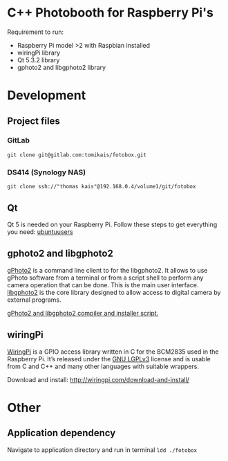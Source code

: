 # C++ Photobooth for Raspberry Pi's
Requirement to run:
* Raspberry Pi model >2 with Raspbian installed
* wiringPi library
* Qt 5.3.2 library
* gphoto2 and libgphoto2 library

# Development
## Project files
### GitLab
`git clone git@gitlab.com:tomikais/fotobox.git`

### DS414 (Synology NAS)
`git clone ssh://"thomas kais"@192.168.0.4/volume1/git/fotobox`

## Qt
Qt 5 is needed on your Raspberry Pi. Follow these steps to get everything you need: [ubuntuusers](https://wiki.ubuntuusers.de/Qt/)

## gphoto2 and libgphoto2
[gPhoto2](http://www.gphoto.org/proj/gphoto2/) is a command line client to for the libgphoto2. It allows to use gPhoto software from a terminal or from a script shell to perform any camera operation that can be done. This is the main user interface.
[libgphoto2](http://www.gphoto.org/proj/libgphoto2/) is the core library designed to allow access to digital camera by external programs.

[gPhoto2 and libgphoto2 compiler and installer script.](http://github.com/gonzalo/gphoto2-updater)

## wiringPi
[WiringPi](http://wiringpi.com/) is a GPIO access library written in C for the BCM2835 used in the Raspberry Pi. It’s released under the [GNU LGPLv3](http://www.gnu.org/copyleft/lesser.html) license and is usable from C and C++ and many other languages with suitable wrappers.

Download and install: http://wiringpi.com/download-and-install/

# Other
## Application dependency
Navigate to application directory and run in terminal
`ldd ./fotobox`
